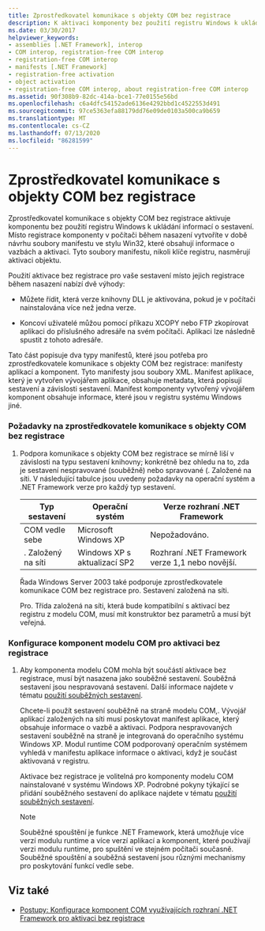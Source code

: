 ```yaml
---
title: Zprostředkovatel komunikace s objekty COM bez registrace
description: K aktivaci komponenty bez použití registru Windows k ukládání informací o sestavení použijte zprostředkovatele komunikace COM bez registrace.
ms.date: 03/30/2017
helpviewer_keywords:
- assemblies [.NET Framework], interop
- COM interop, registration-free COM interop
- registration-free COM interop
- manifests [.NET Framework]
- registration-free activation
- object activation
- registration-free COM interop, about registration-free COM interop
ms.assetid: 90f308b9-82dc-414a-bce1-77e0155e56bd
ms.openlocfilehash: c6a4dfc54152ade6136e4292bbd1c4522553d491
ms.sourcegitcommit: 97ce5363efa88179dd76e09de0103a500ca9b659
ms.translationtype: MT
ms.contentlocale: cs-CZ
ms.lasthandoff: 07/13/2020
ms.locfileid: "86281599"
---
```

# <a name="registration-free-com-interop"></a>Zprostředkovatel komunikace s objekty COM bez registrace
Zprostředkovatel komunikace s objekty COM bez registrace aktivuje komponentu bez použití registru Windows k ukládání informací o sestavení. Místo registrace komponenty v počítači během nasazení vytvoříte v době návrhu soubory manifestu ve stylu Win32, které obsahují informace o vazbách a aktivaci. Tyto soubory manifestu, nikoli klíče registru, nasměrují aktivaci objektu.  
  
 Použití aktivace bez registrace pro vaše sestavení místo jejich registrace během nasazení nabízí dvě výhody:  
  
- Můžete řídit, která verze knihovny DLL je aktivována, pokud je v počítači nainstalována více než jedna verze.  
  
- Koncoví uživatelé můžou pomocí příkazu XCOPY nebo FTP zkopírovat aplikaci do příslušného adresáře na svém počítači. Aplikaci lze následně spustit z tohoto adresáře.  
  
 Tato část popisuje dva typy manifestů, které jsou potřeba pro zprostředkovatele komunikace s objekty COM bez registrace: manifesty aplikací a komponent. Tyto manifesty jsou soubory XML. Manifest aplikace, který je vytvořen vývojářem aplikace, obsahuje metadata, která popisují sestavení a závislosti sestavení. Manifest komponenty vytvořený vývojářem komponent obsahuje informace, které jsou v registru systému Windows jiné.  
  
### <a name="requirements-for-registration-free-com-interop"></a>Požadavky na zprostředkovatele komunikace s objekty COM bez registrace  
  
1. Podpora komunikace s objekty COM bez registrace se mírně liší v závislosti na typu sestavení knihovny; konkrétně bez ohledu na to, zda je sestavení nespravované (souběžně) nebo spravované (. Založené na síti. V následující tabulce jsou uvedeny požadavky na operační systém a .NET Framework verze pro každý typ sestavení.  
  
    |Typ sestavení|Operační systém|Verze rozhraní .NET Framework|  
    |-------------------|----------------------|----------------------------|  
    |COM vedle sebe|Microsoft Windows XP|Nepožadováno.|  
    |. Založený na síti|Windows XP s aktualizací SP2|Rozhraní .NET Framework verze 1,1 nebo novější.|  
  
     Řada Windows Server 2003 také podporuje zprostředkovatele komunikace COM bez registrace pro. Sestavení založená na síti.  
  
     Pro. Třída založená na síti, která bude kompatibilní s aktivací bez registru z modelu COM, musí mít konstruktor bez parametrů a musí být veřejná.  
  
### <a name="configuring-com-components-for-registration-free-activation"></a>Konfigurace komponent modelu COM pro aktivaci bez registrace  
  
1. Aby komponenta modelu COM mohla být součástí aktivace bez registrace, musí být nasazena jako souběžné sestavení. Souběžná sestavení jsou nespravovaná sestavení.  Další informace najdete v tématu [použití souběžných sestavení](/windows/desktop/SbsCs/using-side-by-side-assemblies).  
  
     Chcete-li použít sestavení souběžně na straně modelu COM,. Vývojář aplikací založených na síti musí poskytovat manifest aplikace, který obsahuje informace o vazbě a aktivaci. Podpora nespravovaných sestavení souběžně na straně je integrovaná do operačního systému Windows XP. Modul runtime COM podporovaný operačním systémem vyhledá v manifestu aplikace informace o aktivaci, když je součást aktivovaná v registru.  
  
     Aktivace bez registrace je volitelná pro komponenty modelu COM nainstalované v systému Windows XP. Podrobné pokyny týkající se přidání souběžného sestavení do aplikace najdete v tématu [použití souběžných sestavení](/windows/desktop/SbsCs/using-side-by-side-assemblies).  
  
    > [!NOTE]
    > Souběžné spouštění je funkce .NET Framework, která umožňuje více verzí modulu runtime a více verzí aplikací a komponent, které používají verzi modulu runtime, pro spuštění ve stejném počítači současně. Souběžné spouštění a souběžná sestavení jsou různými mechanismy pro poskytování funkcí vedle sebe.  
  
## <a name="see-also"></a>Viz také

- [Postupy: Konfigurace komponent COM využívajících rozhraní .NET Framework pro aktivaci bez registrace](configure-net-framework-based-com-components-for-reg.md)

